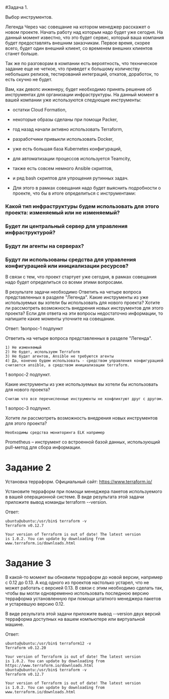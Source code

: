#Задача 1. 

Выбор инструментов.


Легенда
Через час совещание на котором менеджер расскажет о новом проекте. Начать работу над которым надо будет уже сегодня. На данный момент известно, что это будет сервис, который ваша компания будет предоставлять внешним заказчикам. Первое время, скорее всего, будет один внешний клиент, со временем внешних клиентов станет больше.

Так же по разговорам в компании есть вероятность, что техническое задание еще не четкое, что приведет к большому количеству небольших релизов, тестирований интеграций, откатов, доработок, то есть скучно не будет.

Вам, как девопс инженеру, будет необходимо принять решение об инструментах для организации инфраструктуры. На данный момент в вашей компании уже используются следующие инструменты:

* остатки Сloud Formation,

* некоторые образы сделаны при помощи Packer,

* год назад начали активно использовать Terraform,

* разработчики привыкли использовать Docker,

* уже есть большая база Kubernetes конфигураций,

* для автоматизации процессов используется Teamcity,

* также есть совсем немного Ansible скриптов,

* и ряд bash скриптов для упрощения рутинных задач.

* Для этого в рамках совещания надо будет выяснить подробности о проекте, что бы в итоге определиться с инструментами:



### Какой тип инфраструктуры будем использовать для этого проекта: изменяемый или не изменяемый?
### Будет ли центральный сервер для управления инфраструктурой?
### Будут ли агенты на серверах?
### Будут ли использованы средства для управления конфигурацией или инициализации ресурсов?

В связи с тем, что проект стартует уже сегодня, в рамках совещания надо будет определиться со всеми этими вопросами.


В результате задачи необходимо
Ответить на четыре вопроса представленных в разделе "Легенда".
Какие инструменты из уже используемых вы хотели бы использовать для нового проекта?
Хотите ли рассмотреть возможность внедрения новых инструментов для этого проекта?
Если для ответа на эти вопросы недостаточно информации, то напишите какие моменты уточните на совещании.

Ответ: 
1вопрос-1 подпункт

Ответить на четыре вопроса представленных в разделе "Легенда".
````
1) Не изменяемый
2) Не будет, используем Terraform
3) Не будет агентов, Ansible не требуются агенты
4) Да, конечно будем использовать - средством управления конфигурацией считается ansible, а средством инициализации terraform.
````
1 вопрос-2 подпункт.

Какие инструменты из уже используемых вы хотели бы использовать для нового проекта?
````
Считаю что все перечисленные инструменты не конфликтуют друг с другом.
````
1 вопрос-3 подпункт.

Хотите ли рассмотреть возможность внедрения новых инструментов для этого проекта?

````
Необходимы средства мониторинга ELK например
````

Prometheus – инструмент со встроенной базой данных, использующий pull-метод для сбора информации.

# Задание 2

Установка терраформ.
Официальный сайт: https://www.terraform.io/

Установите терраформ при помощи менеджера пакетов используемого в вашей операционной системе. В виде результата этой задачи приложите вывод команды terraform --version.

Ответ:
````
ubuntu@ubuntu:/usr/bin$ terraform -v
Terraform v0.12.7

Your version of Terraform is out of date! The latest version
is 1.0.2. You can update by downloading from www.terraform.io/downloads.html
````

# Задание 3

В какой-то момент вы обновили терраформ до новой версии, например с 0.12 до 0.13. А код одного из проектов настолько устарел, что не может работать с версией 0.13. В связи с этим необходимо сделать так, чтобы вы могли одновременно использовать последнюю версию терраформа установленную при помощи штатного менеджера пакетов и устаревшую версию 0.12.

В виде результата этой задачи приложите вывод --version двух версий терраформа доступных на вашем компьютере или виртуальной машине.

Ответ:

````
ubuntu@ubuntu:/usr/bin$ terraform12 -v
Terraform v0.12.20

Your version of Terraform is out of date! The latest version
is 1.0.2. You can update by downloading from https://www.terraform.io/downloads.html
ubuntu@ubuntu:/usr/bin$ terraform -v
Terraform v0.12.7

Your version of Terraform is out of date! The latest version
is 1.0.2. You can update by downloading from www.terraform.io/downloads.html
````
